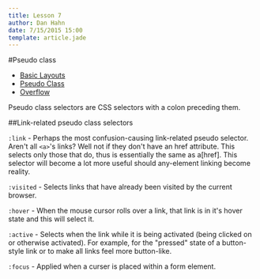 ```yaml
---
title: Lesson 7
author: Dan Hahn
date: 7/15/2015 15:00
template: article.jade
---
```


#Pseudo class

* [Basic Layouts]()
* [Pseudo Class](pseudo.html)
* [Overflow](overflow.html)

Pseudo class selectors are CSS selectors with a colon preceding them.

##Link-related pseudo class selectors

`:link` - Perhaps the most confusion-causing link-related pseudo selector. Aren't all `<a>`'s links? Well not if they don't have an href attribute. This selects only those that do, thus is essentially the same as a[href]. This selector will become a lot more useful should any-element linking become reality.

`:visited` - Selects links that have already been visited by the current browser.

`:hover` - When the mouse cursor rolls over a link, that link is in it's hover state and this will select it.

`:active` - Selects when the link while it is being activated (being clicked on or otherwise activated). For example, for the "pressed" state of a button-style link or to make all links feel more button-like.

`:focus` - Applied when a curser is placed within a form element.

